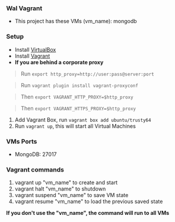 ### Wal Vagrant ###

* This project has these VMs (vm_name): mongodb

### Setup ###

-  Install [VirtualBox](https://www.virtualbox.org/wiki/Downloads)
-  Install [Vagrant](http://www.vagrantup.com/downloads.html)
-  **If you are behind a corporate proxy**

>Run `export http_proxy=http://user:pass@server:port`

>Run `vagrant plugin install vagrant-proxyconf`

>Then `export VAGRANT_HTTP_PROXY=$http_proxy`

>Then `export VAGRANT_HTTPS_PROXY=$http_proxy`

1. Add Vagrant Box, run `vagrant box add ubuntu/trusty64`
1. Run `vagrant up`, this will start all Virtual Machines

### VMs Ports ###

* MongoDB: 27017

### Vagrant commands ###

1. vagrant up "vm_name" to create and start
1. vagrant halt "vm_name" to shutdown
1. vagrant suspend "vm_name" to save VM state
1. vagrant resume "vm_name" to load the previous saved state

**If you don't use the "vm_name", the command will run to all VMs**
